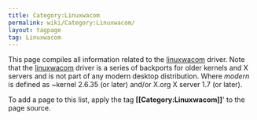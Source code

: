 ```yaml
---
title: Category:Linuxwacom
permalink: wiki/Category:Linuxwacom/
layout: tagpage
tag: Linuxwacom
---
```


This page compiles all information related to the
[linuxwacom](linuxwacom "wikilink") driver. Note that the
[linuxwacom](linuxwacom "wikilink") driver is a series of backports for
older kernels and X servers and is not part of any modern desktop
distribution. Where *modern* is defined as ~kernel 2.6.35 (or later)
and/or X.org X server 1.7 (or later).

To add a page to this list, apply the tag
**\[\[Category:Linuxwacom\]\]**' to the page source.
